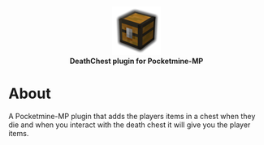 <p align="center">
    <a href="https://github.com/Terpz710/DeathChest"><img src="https://github.com/Terpz710/DeathChest/blob/main/icon.png"></img></a><br>
    <b>DeathChest plugin for Pocketmine-MP</b>

# About

A Pocketmine-MP plugin that adds the players items in a chest when they die and when you interact with the death chest it will give you the player items.
